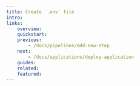```yaml
---
title: Create `.env` file
intro:
links:
    overview:
    quickstart:
    previous:
        - /docs/pipelines/add-new-step
    next:
        - /docs/applications/deploy-application
    guides:
    related:
    featured:
---
```

